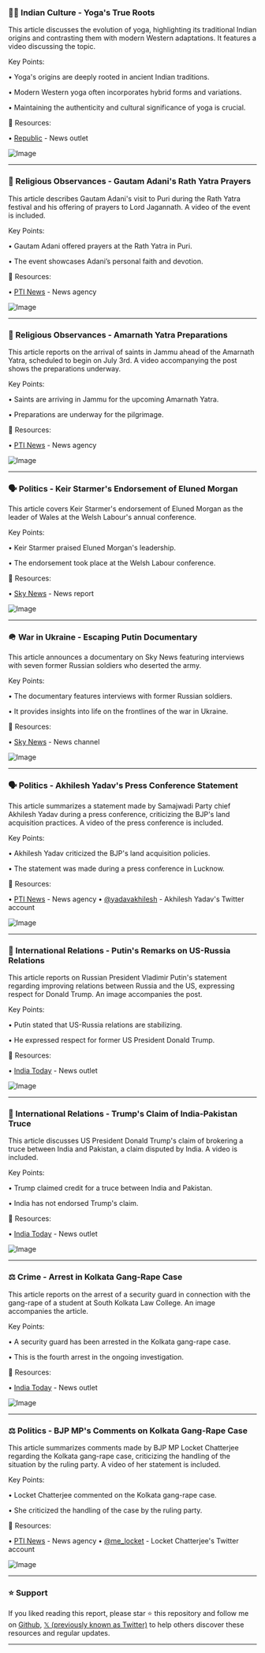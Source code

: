 ### 🧘‍♀️ Indian Culture - Yoga's True Roots

This article discusses the evolution of yoga, highlighting its traditional Indian origins and contrasting them with modern Western adaptations.  It features a video discussing the topic.

Key Points:

• Yoga's origins are deeply rooted in ancient Indian traditions.


• Modern Western yoga often incorporates hybrid forms and variations.


• Maintaining the authenticity and cultural significance of yoga is crucial.


🔗 Resources:

• [Republic](https://x.com/republic) - News outlet


![Image](https://pbs.twimg.com/amplify_video_thumb/1938900405280481283/img/2qbTC54h_xbTardy.jpg)


---

### 🙏 Religious Observances - Gautam Adani's Rath Yatra Prayers

This article describes Gautam Adani's visit to Puri during the Rath Yatra festival and his offering of prayers to Lord Jagannath. A video of the event is included.


Key Points:

• Gautam Adani offered prayers at the Rath Yatra in Puri.


• The event showcases Adani’s personal faith and devotion.



🔗 Resources:

• [PTI News](https://x.com/PTI_News) - News agency


![Image](https://pbs.twimg.com/amplify_video_thumb/1938901656428781568/img/m-3_XA46W5oDP1Nn.jpg)


---

### 🙏 Religious Observances - Amarnath Yatra Preparations

This article reports on the arrival of saints in Jammu ahead of the Amarnath Yatra, scheduled to begin on July 3rd. A video accompanying the post shows the preparations underway.


Key Points:

• Saints are arriving in Jammu for the upcoming Amarnath Yatra.


• Preparations are underway for the pilgrimage.



🔗 Resources:

• [PTI News](https://x.com/PTI_News) - News agency


![Image](https://pbs.twimg.com/amplify_video_thumb/1938901707246759936/img/Rt0Suh29BqDc5KmG.jpg)


---

### 🗣️ Politics - Keir Starmer's Endorsement of Eluned Morgan

This article covers Keir Starmer's endorsement of Eluned Morgan as the leader of Wales at the Welsh Labour's annual conference.


Key Points:

• Keir Starmer praised Eluned Morgan's leadership.


• The endorsement took place at the Welsh Labour conference.



🔗 Resources:

• [Sky News](https://x.com/SkyNews) - News report


![Image](https://pbs.twimg.com/media/GuhRhZxWAAAc_Lr.jpg)


---

### 🪖 War in Ukraine - Escaping Putin Documentary

This article announces a documentary on Sky News featuring interviews with seven former Russian soldiers who deserted the army.


Key Points:

• The documentary features interviews with former Russian soldiers.


• It provides insights into life on the frontlines of the war in Ukraine.



🔗 Resources:

• [Sky News](https://x.com/SkyNews) - News channel


![Image](https://pbs.twimg.com/media/GudJ5ApXIAAIM4Y.jpg)


---

### 🗣️ Politics - Akhilesh Yadav's Press Conference Statement

This article summarizes a statement made by Samajwadi Party chief Akhilesh Yadav during a press conference, criticizing the BJP's land acquisition practices.  A video of the press conference is included.


Key Points:

• Akhilesh Yadav criticized the BJP's land acquisition policies.


• The statement was made during a press conference in Lucknow.


🔗 Resources:

• [PTI News](https://x.com/PTI_News) - News agency
• [@yadavakhilesh](https://x.com/yadavakhilesh) - Akhilesh Yadav's Twitter account


![Image](https://pbs.twimg.com/amplify_video_thumb/1938882810309201920/img/fwupnMCs9i8wlAx0.jpg)


---

### 🤝 International Relations - Putin's Remarks on US-Russia Relations

This article reports on Russian President Vladimir Putin's statement regarding improving relations between Russia and the US, expressing respect for Donald Trump. An image accompanies the post.


Key Points:

• Putin stated that US-Russia relations are stabilizing.


• He expressed respect for former US President Donald Trump.


🔗 Resources:

• [India Today](https://x.com/IndiaToday) - News outlet


![Image](https://pbs.twimg.com/media/GuhHZxZXIAAzNHx?format=jpg&name=small)


---

### 🤝 International Relations - Trump's Claim of India-Pakistan Truce

This article discusses US President Donald Trump's claim of brokering a truce between India and Pakistan, a claim disputed by India. A video is included.


Key Points:

• Trump claimed credit for a truce between India and Pakistan.


• India has not endorsed Trump's claim.



🔗 Resources:

• [India Today](https://x.com/IndiaToday) - News outlet


![Image](https://pbs.twimg.com/amplify_video_thumb/1938867898606604288/img/7YwTW4mW0x-zlXa_.jpg)


---

### ⚖️ Crime - Arrest in Kolkata Gang-Rape Case

This article reports on the arrest of a security guard in connection with the gang-rape of a student at South Kolkata Law College.  An image accompanies the article.


Key Points:

• A security guard has been arrested in the Kolkata gang-rape case.


• This is the fourth arrest in the ongoing investigation.



🔗 Resources:

• [India Today](https://x.com/IndiaToday) - News outlet


![Image](https://pbs.twimg.com/media/GuhFurJXoAEwT2e?format=jpg&name=small)


---

### ⚖️ Politics - BJP MP's Comments on Kolkata Gang-Rape Case

This article summarizes comments made by BJP MP Locket Chatterjee regarding the Kolkata gang-rape case, criticizing the handling of the situation by the ruling party. A video of her statement is included.

Key Points:

• Locket Chatterjee commented on the Kolkata gang-rape case.


• She criticized the handling of the case by the ruling party.


🔗 Resources:

• [PTI News](https://x.com/PTI_News) - News agency
• [@me_locket](https://x.com/me_locket) - Locket Chatterjee's Twitter account

![Image](https://pbs.twimg.com/amplify_video_thumb/1938862510263635968/img/7RoionmI5kvXw1w5.jpg)


---

### ⭐️ Support

If you liked reading this report, please star ⭐️ this repository and follow me on [Github](https://github.com/Drix10), [𝕏 (previously known as Twitter)](https://x.com/DRIX_10_) to help others discover these resources and regular updates.

---